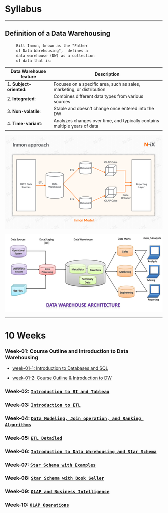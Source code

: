 # Syllabus

--------

## Definition of a Data Warehousing

	     Bill Inmon, known as the "Father 
	     of Data Warehousing",  defines a 
	     data warehouse (DW) as a collection 
	     of data that is: 


| Data Warehouse feature    | Description  |
| ------------------------- | -------------|
| 1. **Subject-oriented**:  | Focuses on a specific area, such as sales, marketing, or distribution |
| 2. **Integrated**:        | Combines different data types from various sources |
| 3. **Non-volatile**:      | Stable and doesn't change once entered into the DW |
| 4. **Time-variant**:      | Analyzes changes over time, and typically contains multiple years of data |

	
![](../webdocs/images/README_DW_Inmon_Model.png)

![](../webdocs/images/README_DW_architecture.jpg)

---------

# 10 Weeks

### Week-01: Course Outline and Introduction to Data Warehousing

* [week-01-1: Introduction to Databases and SQL](./week-01-1-introduction_to_databases_and_SQL)

* [week-01-2: Course Outline & Introduction to DW](./week-01-2-course-outline-and-intro-to-DW)


### Week-02: [`Introduction to BI and Tableau`](week-02-intro-to-BI-and-Tableau)

### Week-03: [`Introduction to ETL`](week-03-introduction-to-ETL)

### Week-04: [`Data Modeling, Join operation, and Ranking Algorithms`](week-04-modeling-join-ranking-algorithms)

### Week-05: [`ETL Detailed`](week-05_ETL_detailed)

### Week-06: [`Introduction to Data Warehousing and Star Schema`](week-06-intro-to-Data-Warehousing-and-Star-Schema)

### Week-07: [`Star Schema with Examples`](week-07-Star-Schema)

### Week-08: [`Star Schema with Book Seller`](week-08_star_schema_with_Book_Seller)

### Week-09: [`OLAP and Business Intelligence`](week-09_OLAP_and_Business_Intelligence)

### Week-10: [`OLAP Operations`](week-10_OLAP_Operations)

